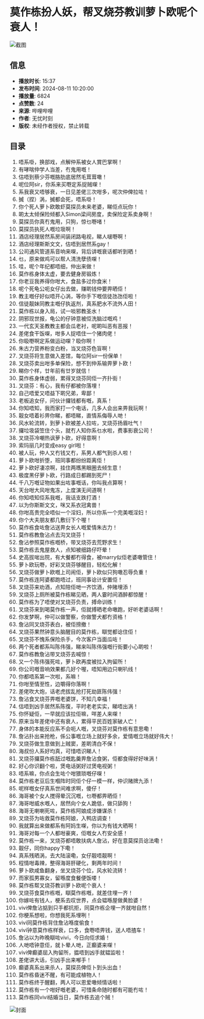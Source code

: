 # 莫作栋扮人妖，帮叉烧芬教训萝卜欧呢个衰人！

![截图](//i0.hdslb.com/bfs/archive/f8ce6b602454753b6f5710a9ac06be2edf55973c.jpg@100w_100h_1c.webp)

## 信息

- **播放时长**: 15:37
- **发布时间**: 2024-08-11 10:20:00
- **播放量**: 6824
- **点赞数**: 24
- **来源**: 哔哩哔哩  
- **作者**: 无忧时刻  
- **版权**: 未经作者授权，禁止转载

## 目录

1. 唔系啩，换部戏，点解仲系被女人賞巴掌啊！
2. 有哮喘仲学人当差，冇鬼用嘅！
3. 估唔到蔡少芬嘅胳肋底居然毛茸茸噉！
4. 呢位阿sir，你系来买嘢定系捉贼㗎！
5. 系我衰又唔够衰，一日见差佬三次咁多，呢次仲俾拉咗！
6. 搣（捏）涡，搣都会死，唔系啩！
7. 你个死人萝卜欧敢虾莫探员未来老婆，睇佢点玩你！
8. 啲太太倾保险倾都入Simon梁间房度，卖保险定系卖身啊！
9. 莫探员你真冇鬼用，只狗，惊乜嘢啫！
10. 莫探员执死人嘅垃圾啊！
11. 酒店经理居然系房间装闭路电视，睇人啵嘢啊！
12. 酒店经理斯斯文文，估唔到居然系gay！
13. 公司通风管道系音响来㗎，背后讲嘅衰话都听到晒！
14. 乜，原来做鸡可以帮人清洗孽债㗎！
15. 哇，呢个年纪都唔细，仲出来做！
16. 莫作栋身体太虚，要去健身房锻炼！
17. 你老豆我养得你咁大，食盐多过你食米！
18. 呢个死龟公呃女仔出去做，赚啲钱仲要畀晒佢！
19. 教主嘅仔好似唔开心涡，等你手下嘅信徒氹氹佢啦！
20. 信徒靓妹同教主嘅仔执返剂，真系肥水不流外人田！
21. 莫作栋以身入局，试一啖邪教圣水！
22. 阴邪现世报，龟公的仔钟意被佢洗脑过嘅鸡！
23. 一代玄天圣教教主都会瓜老衬，呢啲叫恶有恶报！
24. 差佬食干饭㗎，咁多人捉唔住一个猪肉佬！
25. 你𥄫嘢啊定系做运动㗎？𥄫你啊！
26. 朱古力营养粉变白粉，当叉烧芬色盲啊！
27. 叉烧芬将生意做入差馆，每位阿sir一份保单！
28. 叉烧芬卖出咁多单保险，想不到仲系输畀萝卜欧！
29. 睇你个样，廿年前有廿岁就信！
30. 莫作栋身体虚弱，累得叉烧芬同佢一齐扑街！
31. 叉烧芬：有心，我有仔都被你落埋！
32. 自己唔爱又唔益下啲兄弟，卑鄙！
33. 老板追女仔，问伙计攞钱都有嘅，真系！
34. 你知唔知，我而家打一个电话，几多人会出来畀我玩啊！
35. 靓女唔着衫畀你睇，都唔睇，直情系侮辱人哋！
36. 风水轮流转，到萝卜欧被差人拉咗，叉烧芬扬眉吐气！
37. 攞垃圾袋笠住个头，就冇人知你系乜水啦，费事影衰公司！
38. 叉烧芬冷嘲热讽萝卜欧，好得意啊！
39. 索玛丽几时变成easy girl啦！
40. 被人玩，仲人又冇钱又冇，系男人都气到杀人啦！
41. 萝卜欧咁折堕，班同事都纷纷距离佢！
42. 萝卜欧好凄凉啊，挂住两嚿黑眼圈去倾生意！
43. 极度黑仔萝卜欧，行路成日都踢到死尸！
44. 千八万嘅证物如果出咗事嘅话，你叫我点算啊！
45. 天台咁大风咁鬼冻，上度演无间道啊！
46. 你知唔知佢系我嘅，我话支跌打酒！
47. 以为你斯斯文文，咪又系衣冠禽兽！
48. 你咁高贵完全唔似一个淫妇，所以你系一个完美嘅淫妇！
49. 你个大夫朋友都几敷衍下个喔！
50. 莫作栋食咗詹沾送畀女长人嘅爱情朱古力！
51. 莫作栋教詹沾点去沟叉烧芬！
52. 詹沾参照莫作栋嘅桥，带叉烧芬去荒野求生！
53. 莫作栋去鬼屋救人，点知被细路仔吓晕！
54. 史高拔啱出院，有大餐都冇得食，被marry似佢老婆噉管住！
55. 萝卜欧玩嘢，好彩叉烧芬够醒目，轻松化解！
56. 叉烧芬做萝卜欧嘅上司闹佢，萝卜欧似只狗噉忍辱负重！
57. 莫作栋连阿婆都跑唔过，班同事谂计安置佢！
58. 叉烧芬来劝酒，点知陪佢哋一齐饮酒，仲赌埋添！
59. 叉烧芬上厕所被莫作栋睇见晒，两人霎时间酒醉都惊醒！
60. 莫作栋为了唔使对叉烧芬负责，搏命训练！
61. 叉烧芬来到喝莫作栋一声，佢就搏晒老命噉跑，好听老婆话啊！
62. 你发梦啊，仲可以做警察，你做警犬都冇资格！
63. 詹沾同叉烧芬表白，被佢搒撤！
64. 叉烧芬果然钟意头脑醒目的莫作栋，瞓觉都谂住佢！
65. 叉烧芬不愧系保险杀手，今次客户当面瓜咗！
66. 两个死者都系叫陈伟强，睇来叫陈伟强嘅行街要小心啲啦！
67. 莫作栋教詹沾带叉烧芬去喊惊！
68. 又一个陈伟强死咗，萝卜欧再度被拉入拘留所！
69. 你公司嘅音响效果都几好个喔，唔知用边只喇叭线！
70. 你都唔系第一次啦，系嘛！
71. 你咁至情至性，边嚼得你落啊！
72. 差佬吹大炮，话老虎拔乱抢打死劫匪陈伟强！
73. 詹沾食叉烧芬畀嘅老婆饼，不知几幸福！
74. 估唔到凶手居然系陈復，平时老老实实，睇唔出涡！
75. 你怀疑佢，一早就应该拉佢嘛，咩差人来㗎！
76. 原来当年差佬中还有衰人，累得平民百姓家破人亡！
77. 身体的本能反应系不会呃人嘅，叉烧芬对莫作栋有意思嘞！
78. 詹沾扑出来抢枪，係公事嘅立场上就好多余，爱情嘅立场就好伟大！
79. 叉烧芬做生意做到上贼窦，差啲清白不保！
80. 海叔份人系好均真，可惜唔识睇人！
81. 叉烧芬攞莫作栋舐过嘅匙羹畀詹沾食粥，佢都食得好好味涡！
82. 好心你识翻个啦，煲电话粥好过煲电视粥！
83. 唔系嘛，你点会生咗个咁猥琐嘅仔㗎！
84. 莫作栋老豆后生嗰阵时同佢个仔一模一样，仲识赌牌九添！
85. 呢样嘅女仔真系世间难求啊，傻仔！
86. 海哥被个女人搅得晕沉沉嘅，乜嘢都畀晒佢！
87. 海哥咁威水嘅人，居然向个女人跪低，做只舔狗！
88. 海哥无喇喇死咗，莫作栋阿娘成涉嫌谋杀！
89. 叉烧芬为咗救莫作栋阿娘，入鸭店调查！
90. 我就算出来做都系有阿妈生㗎，你以为有钱大晒啊！
91. 海哥对每一个人都咁豪爽，佢嘅女人冇安全感！
92. 莫作栋一来，叉烧芬都唔敢扶病人詹沾，好在意莫探员谂法嘞！
93. 靓仔，同你happy下嘞！
94. 真系残晒涡，去大陆滚嘞，女仔靓唔靓啊！
95. 程情咁毒辣，整得海哥肝硬化，剩两年时间！
96. 萝卜欧咸鱼翻身，坐叉烧芬个位，风水轮流转！
97. 而家孤男寡女，留喺度食餐便饭喽！
98. 莫作栋帮叉烧芬教训萝卜欧呢个衰人！
99. 叉烧芬食莫作栋嘅，瞓莫作栋嘅，就差住埋一齐！
100. 你嫁咗有钱人，梗系去叹世界，点会韫喺屋做黄脸婆！
101. vivi俾詹沾掂到只手都抗拒，同莫作栋企埋一齐就咁自然！
102. 你梗系想啦，你想我死系埋咧！
103. vivi同莫作栋背住詹沾喺度偷食！
104. vivi钟意莫作栋样衰，口多，食嘢唔畀钱，送人唔揸车！
105. 詹沾以为昨晚瞓咗vivi，今日向佢求婚！
106. 人哋唔钟意佢，就卜晕人哋，正癫婆来㗎！
107. vivi俾癫婆屈入拘留所，揾唔到凶手就韫监啦！
108. 差佬讲大话，引凶手出来喐手！
109. 癫婆真系出来杀人，莫探员俾佢卜到头出血！
110. 莫作栋昏迷不醒，有可能成植物人！
111. 莫作栋终于醒翻，两人可以恩爱噉倾情话啦！
112. 莫作栋有一个咁好嘅老婆，可惜条命随时都有可能冇咗！
113. 莫作栋同vivi结婚当日，莫作栋去追个贼！

![封面](//i0.hdslb.com/bfs/archive/f8ce6b602454753b6f5710a9ac06be2edf55973c.jpg@518w_290h_1c_!web-video-share-cover.webp)